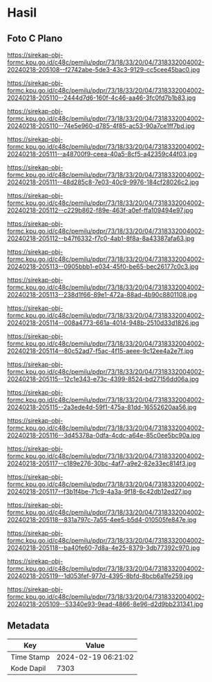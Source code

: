 # Hasil

## Foto C Plano

https://sirekap-obj-formc.kpu.go.id/c48c/pemilu/pdpr/73/18/33/20/04/7318332004002-20240218-205108--f2742abe-5de3-43c3-9129-cc5cee45bac0.jpg

https://sirekap-obj-formc.kpu.go.id/c48c/pemilu/pdpr/73/18/33/20/04/7318332004002-20240218-205110--2444d7d6-160f-4c46-aa46-3fc0fd7b1b83.jpg

https://sirekap-obj-formc.kpu.go.id/c48c/pemilu/pdpr/73/18/33/20/04/7318332004002-20240218-205110--74e5e960-d785-4f85-ac53-90a7ce1ff7bd.jpg

https://sirekap-obj-formc.kpu.go.id/c48c/pemilu/pdpr/73/18/33/20/04/7318332004002-20240218-205111--a48700f9-ceea-40a5-8cf5-a42359c44f03.jpg

https://sirekap-obj-formc.kpu.go.id/c48c/pemilu/pdpr/73/18/33/20/04/7318332004002-20240218-205111--48d285c8-7e03-40c9-9976-184cf28026c2.jpg

https://sirekap-obj-formc.kpu.go.id/c48c/pemilu/pdpr/73/18/33/20/04/7318332004002-20240218-205112--c229b862-f89e-463f-a0ef-ffa109494e97.jpg

https://sirekap-obj-formc.kpu.go.id/c48c/pemilu/pdpr/73/18/33/20/04/7318332004002-20240218-205112--b47f6332-f7c0-4ab1-8f8a-8a43387afa63.jpg

https://sirekap-obj-formc.kpu.go.id/c48c/pemilu/pdpr/73/18/33/20/04/7318332004002-20240218-205113--0905bbb1-e034-45f0-be65-bec26177c0c3.jpg

https://sirekap-obj-formc.kpu.go.id/c48c/pemilu/pdpr/73/18/33/20/04/7318332004002-20240218-205113--238d1f66-89e1-472a-88ad-4b90c8801108.jpg

https://sirekap-obj-formc.kpu.go.id/c48c/pemilu/pdpr/73/18/33/20/04/7318332004002-20240218-205114--008a4773-661a-4014-948b-2510d33d1826.jpg

https://sirekap-obj-formc.kpu.go.id/c48c/pemilu/pdpr/73/18/33/20/04/7318332004002-20240218-205114--80c52ad7-f5ac-4f15-aeee-9c12ee4a2e7f.jpg

https://sirekap-obj-formc.kpu.go.id/c48c/pemilu/pdpr/73/18/33/20/04/7318332004002-20240218-205115--12c1e343-e73c-4399-8524-bd27156dd06a.jpg

https://sirekap-obj-formc.kpu.go.id/c48c/pemilu/pdpr/73/18/33/20/04/7318332004002-20240218-205115--2a3ede4d-59f1-475a-81dd-16552620aa56.jpg

https://sirekap-obj-formc.kpu.go.id/c48c/pemilu/pdpr/73/18/33/20/04/7318332004002-20240218-205116--3d45378a-0dfa-4cdc-a64e-85c0ee5bc90a.jpg

https://sirekap-obj-formc.kpu.go.id/c48c/pemilu/pdpr/73/18/33/20/04/7318332004002-20240218-205117--c189e276-30bc-4af7-a9e2-82e33ec814f3.jpg

https://sirekap-obj-formc.kpu.go.id/c48c/pemilu/pdpr/73/18/33/20/04/7318332004002-20240218-205117--f3b1f4be-71c9-4a3a-9f18-6c42db12ed27.jpg

https://sirekap-obj-formc.kpu.go.id/c48c/pemilu/pdpr/73/18/33/20/04/7318332004002-20240218-205118--831a797c-7a55-4ee5-b5d4-010505fe847e.jpg

https://sirekap-obj-formc.kpu.go.id/c48c/pemilu/pdpr/73/18/33/20/04/7318332004002-20240218-205118--ba40fe60-7d8a-4e25-8379-3db77392c970.jpg

https://sirekap-obj-formc.kpu.go.id/c48c/pemilu/pdpr/73/18/33/20/04/7318332004002-20240218-205119--1d053fef-977d-4395-8bfd-8bcb6a1fe259.jpg

https://sirekap-obj-formc.kpu.go.id/c48c/pemilu/pdpr/73/18/33/20/04/7318332004002-20240218-205109--53340e93-9ead-4866-8e96-d2d9bb231341.jpg


## Metadata

| Key        | Value               |
| ---------- | ------------------- |
| Time Stamp | 2024-02-19 06:21:02 |
| Kode Dapil | 7303                |



